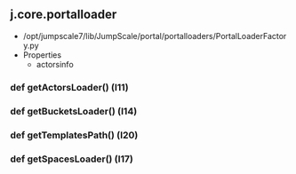 ## j.core.portalloader

- /opt/jumpscale7/lib/JumpScale/portal/portalloaders/PortalLoaderFactory.py
- Properties
    - actorsinfo

### def getActorsLoader() (l11)

### def getBucketsLoader() (l14)

### def getTemplatesPath() (l20)

### def getSpacesLoader() (l17)

